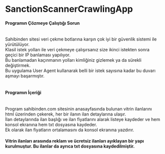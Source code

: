 # SanctionScannerCrawlingApp
<h4>Programın Çözmeye Çalıştığı Sorun</h4> <br>
Sahibinden sitesi veri çekme botlarına karşın çok iyi bir güvenlik sistemi ile yürütülüyor.<br>
Klasil istek yolları ile veri çekmeye çalışırsanız size ikinci istekten sonra geçici bir IP banlaması yapılıyor.<br>
Bu banlamadan kaçınmanın yolları kimliğiniz gizlemek ya da sürekli değiştirmek.<br>
Bu uygulama User Agent kullanarak belli bir istek sayısına kadar bu duvarı aşmayı başarmıştır.<br><br>
<h4>Programın İçeriği</h4> <br>
Program sahibinden.com sitesinin anasayfasında bulunan vitrin ilanlarını html üzerinden çekerek, her bir ilanın ilan detaylarına ulaşır. <br>
İlan detaylarında ilan başlığı ve ilan fiyatlarını alarak listeye kaydeder ve hem konsol ekranına hem txt dosyasına kaydeder. <br>
Ek olarak ilan fiyatların ortalamasını da konsol ekranına yazdırır. <br>

<h4>Vitrin ilanları arasında reklam ve ücretsiz ilanları ayıklayan bir yapı kurulmuştur. Bu ilanlar da ayrıca txt dosyasına kaydedilmiştir.</h4>
